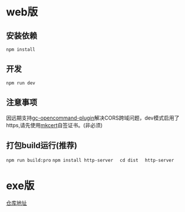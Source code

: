 # web版
## 安装依赖
`
npm install
`

## 开发
`
npm run dev
`
## 注意事项
因远期支持[gc-opencommand-plugin](https://github.com/jie65535/gc-opencommand-plugin/tree/LunarCode)解决CORS跨域问题，dev模式启用了https,请先使用[mkcert](https://www.npmjs.com/package/mkcert)自签证书。(非必须)

## 打包build运行(推荐)
`
npm run build:pro
`
`
npm install http-server  
`
`
cd dist  
`
`
http-server
`
# exe版
[仓库地址](https://github.com/lctoolsweb/LunarCoreToolsLocal)

